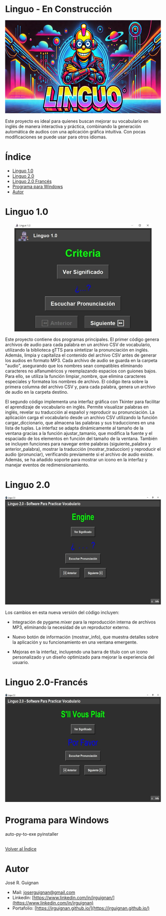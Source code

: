 # Linguo - En Construcción

<p align="center">
<img src="images/banner.jpg"  height=300>
</p>

Este proyecto es ideal para quienes buscan mejorar su vocabulario en inglés de manera interactiva y práctica, combinando la generación automática de audios con una aplicación gráfica intuitiva. Con pocas modificaciones se puede usar para otros idiomas.

# Índice

* [Linguo 1.0](#Linguo-1.0) 
* [Linguo 2.0](#Linguo-2.0) 
* [Linguo 2.0 Francés](#Linguo-2.0-Francés) 
* [Programa para Windows](#Programa-para-Windows) 
* [Autor](#Autor)


# Linguo 1.0

<p align="center">
<img src="images/linguo_1.jpg"  height=350>
</p>

Este proyecto contiene dos programas principales. El primer código genera archivos de audio para cada palabra en un archivo CSV de vocabulario, utilizando la biblioteca gTTS para sintetizar la pronunciación en inglés. Además, limpia y capitaliza el contenido del archivo CSV antes de generar los audios en formato MP3. Cada archivo de audio se guarda en la carpeta "audio", asegurando que los nombres sean compatibles eliminando caracteres no alfanuméricos y reemplazando espacios con guiones bajos. Para ello, se utiliza la función limpiar_nombre, que elimina caracteres especiales y formatea los nombres de archivo. El código itera sobre la primera columna del archivo CSV y, para cada palabra, genera un archivo de audio en la carpeta destino.

El segundo código implementa una interfaz gráfica con Tkinter para facilitar el aprendizaje de vocabulario en inglés. Permite visualizar palabras en inglés, revelar su traducción al español y reproducir su pronunciación. La aplicación carga el vocabulario desde un archivo CSV utilizando la función cargar_diccionario, que almacena las palabras y sus traducciones en una lista de tuplas. La interfaz se adapta dinámicamente al tamaño de la ventana gracias a la función ajustar_tamanio, que modifica la fuente y el espaciado de los elementos en función del tamaño de la ventana. También se incluyen funciones para navegar entre palabras (siguiente_palabra y anterior_palabra), mostrar la traducción (mostrar_traduccion) y reproducir el audio (pronunciar), verificando previamente si el archivo de audio existe. Además, se ha añadido soporte para mostrar un icono en la interfaz y manejar eventos de redimensionamiento.

# Linguo 2.0

<p align="center">
<img src="images/linguo_1i.jpg"  height=350>
</p>

Los cambios en esta nueva versión del código incluyen:

- Integración de pygame.mixer para la reproducción interna de archivos MP3, eliminando la necesidad de un reproductor externo.

- Nuevo botón de información (mostrar_info), que muestra detalles sobre la aplicación y su funcionamiento en una ventana emergente.

- Mejoras en la interfaz, incluyendo una barra de título con un icono personalizado y un diseño optimizado para mejorar la experiencia del usuario.



# Linguo 2.0-Francés

<p align="center">
<img src="images/linguo_1f.jpg"  height=350>
</p>

# Programa para Windows

auto-py-to-exe
pyinstaller


<br>[Volver al Índice](#Índice)

# Autor

José R. Guignan
- Mail: joserguignan@gmail.com
- Linkedin: [https://www.linkedin.com/in/jrguignan/](https://www.linkedin.com/in/jrguignan)
- Portafolio: [https://jrguignan.github.io/](https://jrguignan.github.io/)
